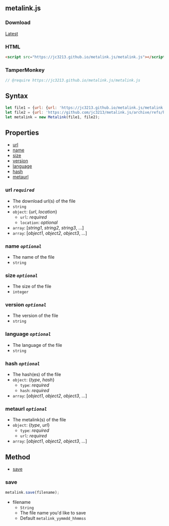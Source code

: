 ## metalink.js

### Download
[Latest](//jc3213.github.io/metalink.js/metalink.js)

### HTML
```HTML
<script src="https://jc3213.github.io/metalink.js/metalink.js"></script>
```

### TamperMonkey
```javascript
// @require https://jc3213.github.io/metalink.js/metalink.js
```

## Syntax
```javascript
let file1 = {url: {url: 'https://jc3213.github.io/metalink.js/metalink.js', location: 'en'}, version: '0.1.0'};
let file2 = {url: 'https://github.com/jc3213/metalink.js/archive/refs/heads/main.zip', name: 'metalink.js_by_@jc3213.zip'}
let metalink = new Metalink(file1, file2);
```

## Properties
- [url](#url-required)
- [name](#name-optional)
- [size](#size-optional)
- [version](#version-optional)
- [language](#language-optional)
- [hash](#hash-optional)
- [metaurl](#metaurl-optional)

### url *`required`*
- The download url(s) of the file
- `string`
- `object`: {*url*, *location*}
  - `url`: *required*
  - `location`: *optional*
- `array`: [*string1*, *string2*, *string3*, ...]
- `array`: [*object1*, *object2*, *object3*, ...]

### name *`optional`*
- The name of the file
- `string`

### size *`optional`*
- The size of the file
- `integer`

### version *`optional`*
- The version of the file
- `string`

### language *`optional`*
- The language of the file
- `string`

### hash *`optional`*
- The hash(es) of the file
- `object`: {*type*, *hash*}
  - `type`: *required*
  - `hash`: *required*
- `array`: [*object1*, *object2*, *object3*, ...]

### metaurl *`optional`*
- The metalink(s) of the file
- `object`: {*type*, *url*}
  - `type`: *required*
  - `url`: *required*
- `array`: [*object1*, *object2*, *object3*, ...]

## Method
- [save](#save)

### save
```javascript
metalink.save(filename);
```
- filename
    - `String`
    - The file name you'd like to save
    - Default `metalink_yymmdd_hhmmss`
